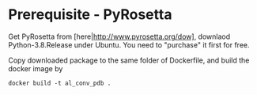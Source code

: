 # Prerequisite - PyRosetta

Get PyRosetta from [here|http://www.pyrosetta.org/dow], downlaod Python-3.8.Release under Ubuntu. You need to "purchase" it first for free. 

Copy downloaded package to the same folder of Dockerfile, and build the docker image by

`docker build -t al_conv_pdb .` 
